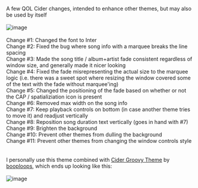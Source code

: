 A few QOL Cider changes, intended to enhance other themes, but may also be used by itself<br>
<br>
![image](https://user-images.githubusercontent.com/23534814/170405739-504df623-54c4-493f-9158-1e3e6a0695d8.png)<br>
<br>
Change #1: Changed the font to Inter<br>
Change #2: Fixed the bug where song info with a marquee breaks the line spacing<br>
Change #3: Made the song title / album+artist fade consistent regardless of window size, and generally made it nicer looking<br>
Change #4: Fixed the fade misrepresenting the actual size to the marquee logic (i.e. there was a sweet spot where resizing the window covered some of the text with the fade without marquee'ing)<br>
Change #5: Changed the positioning of the fade based on whether or not the CAP / spatializiation icon is present<br>
Change #6: Removed max width on the song info<br>
Change #7: Keep playback controls on bottom (in case another theme tries to move it) and readjust vertically<br>
Change #8: Reposition song duration text vertically (goes in hand with #7)<br>
Change #9: Brighten the background<br>
Change #10: Prevent other themes from dulling the background<br>
Change #11: Prevent other themes from changing the window controls style<br>
<br>
<br>
I personally use this theme combined with [Cider Groovy Theme](https://github.com/booploops/CiderGroovyTheme) by [booploops](https://github.com/booploops), which ends up looking like this:<br>
<br>
![image](https://user-images.githubusercontent.com/23534814/170406478-99bb6e8b-2ac9-4421-b75f-b69c9b07eb96.png)
